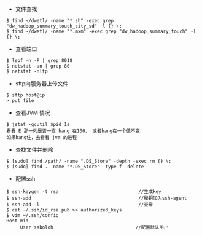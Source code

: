 * 文件查找 

``` 
$ find ~/dwetl/ -name "*.sh" -exec grep "dw_hadoop_summary_touch_city_sd" -l {} \;
$ find ~/dwetl/ -name "*.mxm" -exec grep "dw_hadoop_summary_touch" -l {} \;
``` 

* 查看端口 

```
$ lsof -n -P | grep 8018
$ netstat -an | grep 80  
$ netstat -nltp 
``` 

* sftp向服务器上传文件 

``` 
$ sftp host@ip
> put file 
``` 

* 查看JVM 情况

```
$ jstat -gcutil $pid 1s
看看 E 那一列是否一直 hang 在100， 或者hang在一个值不变
如果hang住，去看看 jvm 的进程
```

* 查找文件并删除 

``` 
$ [sudo] find /path/ -name ".DS_Store" -depth -exec rm {} \;
$ [sudo] find . -name "*.DS_Store" -type f -delete
``` 

* 配置ssh  

```
$ ssh-keygen -t rsa                             //生成key
$ ssh-add                                       //秘钥加入ssh-agent 
$ ssh-add -l                                    //查看
$ cat ~/.ssh/id_rsa.pub >> authorized_keys
$ vim ~/.ssh/config
Host mid
     User saboloh                              //配置默认用户
``` 


